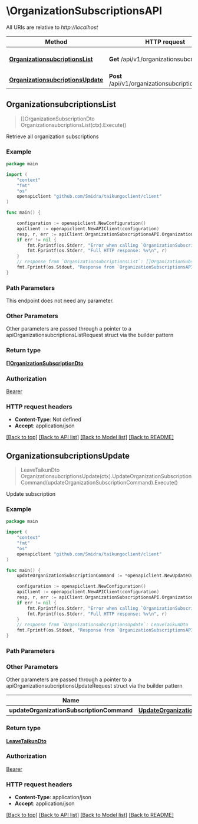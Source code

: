 # \OrganizationSubscriptionsAPI

All URIs are relative to *http://localhost*

Method | HTTP request | Description
------------- | ------------- | -------------
[**OrganizationsubcriptionsList**](OrganizationSubscriptionsAPI.md#OrganizationsubcriptionsList) | **Get** /api/v1/organizationsubcriptions | Retrieve all organization subscriptions
[**OrganizationsubcriptionsUpdate**](OrganizationSubscriptionsAPI.md#OrganizationsubcriptionsUpdate) | **Post** /api/v1/organizationsubcriptions/update | Update subscription



## OrganizationsubcriptionsList

> []OrganizationSubscriptionDto OrganizationsubcriptionsList(ctx).Execute()

Retrieve all organization subscriptions

### Example

```go
package main

import (
    "context"
    "fmt"
    "os"
    openapiclient "github.com/Smidra/taikungoclient/client"
)

func main() {

    configuration := openapiclient.NewConfiguration()
    apiClient := openapiclient.NewAPIClient(configuration)
    resp, r, err := apiClient.OrganizationSubscriptionsAPI.OrganizationsubcriptionsList(context.Background()).Execute()
    if err != nil {
        fmt.Fprintf(os.Stderr, "Error when calling `OrganizationSubscriptionsAPI.OrganizationsubcriptionsList``: %v\n", err)
        fmt.Fprintf(os.Stderr, "Full HTTP response: %v\n", r)
    }
    // response from `OrganizationsubcriptionsList`: []OrganizationSubscriptionDto
    fmt.Fprintf(os.Stdout, "Response from `OrganizationSubscriptionsAPI.OrganizationsubcriptionsList`: %v\n", resp)
}
```

### Path Parameters

This endpoint does not need any parameter.

### Other Parameters

Other parameters are passed through a pointer to a apiOrganizationsubcriptionsListRequest struct via the builder pattern


### Return type

[**[]OrganizationSubscriptionDto**](OrganizationSubscriptionDto.md)

### Authorization

[Bearer](../README.md#Bearer)

### HTTP request headers

- **Content-Type**: Not defined
- **Accept**: application/json

[[Back to top]](#) [[Back to API list]](../README.md#documentation-for-api-endpoints)
[[Back to Model list]](../README.md#documentation-for-models)
[[Back to README]](../README.md)


## OrganizationsubcriptionsUpdate

> LeaveTaikunDto OrganizationsubcriptionsUpdate(ctx).UpdateOrganizationSubscriptionCommand(updateOrganizationSubscriptionCommand).Execute()

Update subscription

### Example

```go
package main

import (
    "context"
    "fmt"
    "os"
    openapiclient "github.com/Smidra/taikungoclient/client"
)

func main() {
    updateOrganizationSubscriptionCommand := *openapiclient.NewUpdateOrganizationSubscriptionCommand() // UpdateOrganizationSubscriptionCommand | 

    configuration := openapiclient.NewConfiguration()
    apiClient := openapiclient.NewAPIClient(configuration)
    resp, r, err := apiClient.OrganizationSubscriptionsAPI.OrganizationsubcriptionsUpdate(context.Background()).UpdateOrganizationSubscriptionCommand(updateOrganizationSubscriptionCommand).Execute()
    if err != nil {
        fmt.Fprintf(os.Stderr, "Error when calling `OrganizationSubscriptionsAPI.OrganizationsubcriptionsUpdate``: %v\n", err)
        fmt.Fprintf(os.Stderr, "Full HTTP response: %v\n", r)
    }
    // response from `OrganizationsubcriptionsUpdate`: LeaveTaikunDto
    fmt.Fprintf(os.Stdout, "Response from `OrganizationSubscriptionsAPI.OrganizationsubcriptionsUpdate`: %v\n", resp)
}
```

### Path Parameters



### Other Parameters

Other parameters are passed through a pointer to a apiOrganizationsubcriptionsUpdateRequest struct via the builder pattern


Name | Type | Description  | Notes
------------- | ------------- | ------------- | -------------
 **updateOrganizationSubscriptionCommand** | [**UpdateOrganizationSubscriptionCommand**](UpdateOrganizationSubscriptionCommand.md) |  | 

### Return type

[**LeaveTaikunDto**](LeaveTaikunDto.md)

### Authorization

[Bearer](../README.md#Bearer)

### HTTP request headers

- **Content-Type**: application/json
- **Accept**: application/json

[[Back to top]](#) [[Back to API list]](../README.md#documentation-for-api-endpoints)
[[Back to Model list]](../README.md#documentation-for-models)
[[Back to README]](../README.md)

